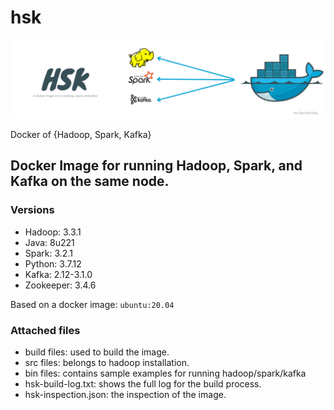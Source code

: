 # hsk

![HSK IMAGE](/hsk_header.png)

Docker of {Hadoop, Spark, Kafka}

## Docker Image for running Hadoop, Spark, and Kafka on the same node.

### Versions

- Hadoop: 3.3.1
- Java: 8u221
- Spark: 3.2.1
- Python: 3.7.12
- Kafka: 2.12-3.1.0
- Zookeeper: 3.4.6

Based on a docker image: `ubuntu:20.04`

### Attached files

- build files: used to build the image.
- src files: belongs to hadoop installation.
- bin files: contains sample examples for running hadoop/spark/kafka
- hsk-build-log.txt: shows the full log for the build process.
- hsk-inspection.json: the inspection of the image.

